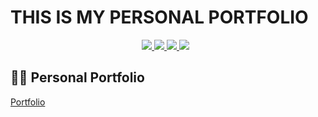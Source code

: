<h1> THIS IS MY PERSONAL PORTFOLIO </h1>

<!-- Language Badges -->
<p align="center">
<a href="https://reactjs.org/" target="React"> <img src="https://img.icons8.com/color/48/000000/react-native.png"/> </a>
<a href="https://www.w3.org/html/" target="W3 School html"> <img src="https://img.icons8.com/color/48/000000/html-5.png"/> </a>
<a href="https://www.w3schools.com/css/" target="W3 School css"> <img src="https://img.icons8.com/color/48/000000/css3.png"/> </a>
<a style="padding-right:8px;" href="https://nodejs.org" target="Node js"> <img src="https://img.icons8.com/color/48/000000/nodejs.png"/> </a>
</p>

<!-- Portfolio -->

## 🙋‍♂️ Personal Portfolio

<a href="https://danny-sinicco.de" target="Portfolio Danny Sinicco">Portfolio</a>

